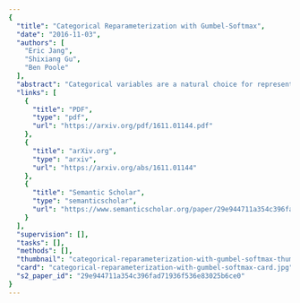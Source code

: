 ```yaml
---
{
  "title": "Categorical Reparameterization with Gumbel-Softmax",
  "date": "2016-11-03",
  "authors": [
    "Eric Jang",
    "Shixiang Gu",
    "Ben Poole"
  ],
  "abstract": "Categorical variables are a natural choice for representing discrete structure in the world. However, stochastic neural networks rarely use categorical latent variables due to the inability to backpropagate through samples. In this work, we present an efficient gradient estimator that replaces the non-differentiable sample from a categorical distribution with a differentiable sample from a novel Gumbel-Softmax distribution. This distribution has the essential property that it can be smoothly annealed into a categorical distribution. We show that our Gumbel-Softmax estimator outperforms state-of-the-art gradient estimators on structured output prediction and unsupervised generative modeling tasks with categorical latent variables, and enables large speedups on semi-supervised classification.",
  "links": [
    {
      "title": "PDF",
      "type": "pdf",
      "url": "https://arxiv.org/pdf/1611.01144.pdf"
    },
    {
      "title": "arXiv.org",
      "type": "arxiv",
      "url": "https://arxiv.org/abs/1611.01144"
    },
    {
      "title": "Semantic Scholar",
      "type": "semanticscholar",
      "url": "https://www.semanticscholar.org/paper/29e944711a354c396fad71936f536e83025b6ce0"
    }
  ],
  "supervision": [],
  "tasks": [],
  "methods": [],
  "thumbnail": "categorical-reparameterization-with-gumbel-softmax-thumb.jpg",
  "card": "categorical-reparameterization-with-gumbel-softmax-card.jpg",
  "s2_paper_id": "29e944711a354c396fad71936f536e83025b6ce0"
}
---
```


